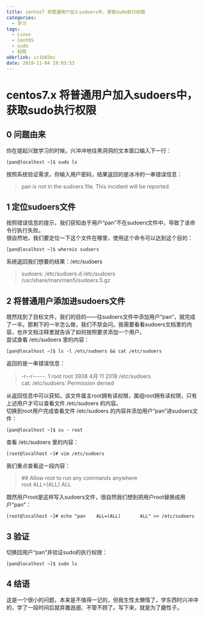 ```yaml
---
title: centos7 将普通用户加入sudoers中，获取sudo执行权限
categories:
  - 学习
tags:
  - Linux
  - CentOS
  - sudo
  - 权限
abbrlink: cc1b02ec
date: 2019-11-04 19:03:53
---
```


# centos7.x 将普通用户加入sudoers中，获取sudo执行权限

## 0 问题由来
你在提起兴致学习的时候，兴冲冲地往黑洞洞的文本窗口输入下一行：
```  
[pan@localhost ~]$ sudo ls  
```
按照系统验证需求，你输入用户密码，结果返回的是冰冷的一串错误信息：
> pan is not in the sudoers file. This incident will be reported.  
## 1 定位sudoers文件
按照错误信息的提示，我们获知由于用户“pan”不在sudoers文件中，导致了该命令行执行失败。  
很自然地，我们要定位一下这个文件在哪里，使用这个命令可以达到这个目的：
```
[pan@localhost ~]$ whereis sudoers
```
系统返回我们想要的结果：/etc/sudoers  
> sudoers: /etc/sudoers.d /etc/sudoers /usr/share/man/man5/sudoers.5.gz  

<!--more-->  

## 2 将普通用户添加进sudoers文件
既然找到了目标文件，我们的目的——往sudoers文件中添加用户“pan”，就完成了一半。那剩下的一半怎么做，我们不禁会问。我需要看看sudoers文档里的内容，也许文档注释里就告诉了如何按照要求添加一个用户。  
尝试查看 /etc/sudoers 里的内容：  
```
[pan@localhost ~]$ ls -l /etc/sudoers && cat /etc/sudoers  
```  
返回的是一串错误信息：
> -r--r-----. 1 root root 3938 4月  11 2018 /etc/sudoers  
cat: /etc/sudoers: Permission denied  

从返回信息中可以获知，该文件属主root拥有读权限，属组root拥有读权限，只有上述用户才可以查看文件 /etc/sudoers 的内容。  
切换到root用户完成查看文件 /etc/sudoers 的内容并添加用户“pan”进sudoers文件：      
```  
[pan@localhost ~]$ su - root    
```  
查看 /etc/sudoers 里的内容：  
```  
[root@localhost ~]# vim /etc/sudoers  
```  
我们重点查看这一段内容：  
> \#\# Allow root to run any commands anywhere  
root    ALL=(ALL)       ALL    

既然用户root是这样写入sudoers文件，很自然我们想到把用户root替换成用户“pan”：  
```
[root@localhost ~]# echo "pan    ALL=(ALL)       ALL" >> /etc/sudoers  
```  
## 3 验证  
切换回用户“pan”并验证sudo的执行权限：  
```
[pan@localhost ~]$ sudo ls  
```  

## 4 结语  
这是一个很小的问题，本来是不值得一记的，但我生性太懒惰了，学东西时兴冲冲的，学了一段时间后就弃置迤逦、不管不顾了。写下来，就是为了磨性子。